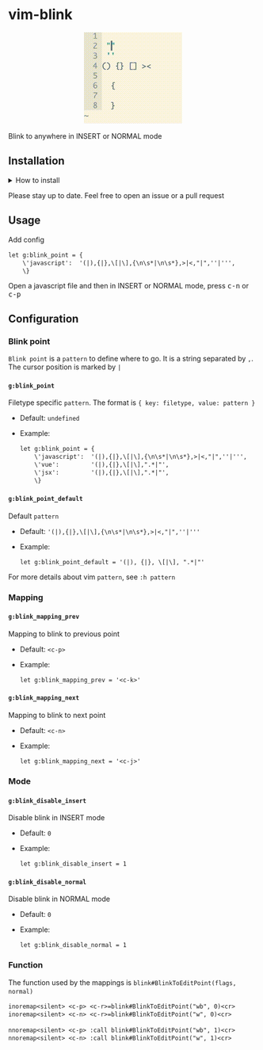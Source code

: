 # vim-blink

<p align="center">
<img alt="screencast" src="https://raw.githubusercontent.com/leafOfTree/leafOfTree.github.io/master/vim_run_screencast.gif" />
</p>

Blink to anywhere in INSERT or NORMAL mode

## Installation

<details>
<summary><a>How to install</a></summary>

- [VundleVim][1]

        Plugin 'leafOfTree/vim-blink'

- [vim-pathogen][2]

        cd ~/.vim/bundle
        git clone https://github.com/leafOfTree/vim-blink --depth 1

- [vim-plug][3]

        Plug 'leafOfTree/vim-blink'
        :PlugInstall

- Or manually, clone this plugin to `path/to/this_plugin`, and add it to `rtp` in vimrc

        set rtp+=path/to/this_plugin

<br />
</details>

Please stay up to date. Feel free to open an issue or a pull request

## Usage

Add config

```vim
let g:blink_point = {
    \'javascript':  '(|),{|},\[|\],{\n\s*|\n\s*},>|<,"|",''|''',
    \}
```

Open a javascript file and then in INSERT or NORMAL mode, press <kbd>c-n</kbd> or <kbd>c-p</kbd>

## Configuration

### Blink point

`Blink point` is a `pattern` to define where to go. It is a string separated by `,`. The cursor position is marked by `|`

#### `g:blink_point`

Filetype specific `pattern`. The format is `{ key: filetype, value: pattern }`

- Default: `undefined`
- Example: 

    ```vim
    let g:blink_point = {
        \'javascript':  '(|),{|},\[|\],{\n\s*|\n\s*},>|<,"|",''|''',
        \'vue':         '(|),{|},\[|\],".*|"',
        \'jsx':         '(|),{|},\[|\],".*|"',
        \}
    ```

#### `g:blink_point_default`

Default `pattern`

- Default: `'(|),{|},\[|\],{\n\s*|\n\s*},>|<,"|",''|'''`
- Example: 

    ```vim
    let g:blink_point_default = '(|), {|}, \[|\], ".*|"'
    ```

For more details about vim `pattern`, see `:h pattern`

### Mapping

#### `g:blink_mapping_prev`

Mapping to blink to previous point

- Default: `<c-p>`
- Example: 

    ```vim
    let g:blink_mapping_prev = '<c-k>'
    ```

#### `g:blink_mapping_next`

Mapping to blink to next point

- Default: `<c-n>`
- Example: 

    ```vim
    let g:blink_mapping_next = '<c-j>'
    ```

### Mode

#### `g:blink_disable_insert`

Disable blink in INSERT mode

- Default: `0`
- Example: 

    ```vim
    let g:blink_disable_insert = 1
    ```

#### `g:blink_disable_normal`

Disable blink in NORMAL mode

- Default: `0`
- Example: 

    ```vim
    let g:blink_disable_normal = 1
    ```

### Function

The function used by the mappings is `blink#BlinkToEditPoint(flags, normal)`

```vim
inoremap<silent> <c-p> <c-r>=blink#BlinkToEditPoint("wb", 0)<cr>
inoremap<silent> <c-n> <c-r>=blink#BlinkToEditPoint("w", 0)<cr>

nnoremap<silent> <c-p> :call blink#BlinkToEditPoint("wb", 1)<cr>
nnoremap<silent> <c-n> :call blink#BlinkToEditPoint("w", 1)<cr>
```

[1]: https://github.com/VundleVim/Vundle.vim
[2]: https://github.com/tpope/vim-pathogen
[3]: https://github.com/junegunn/vim-plug
